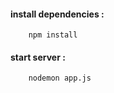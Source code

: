 #### install dependencies :
```console
    npm install
```
#### start server :
```console
    nodemon app.js
```